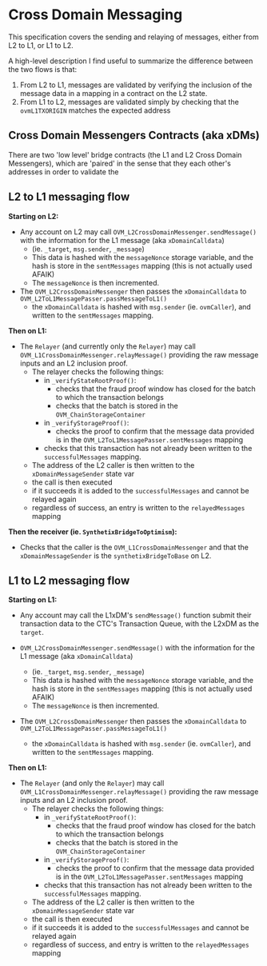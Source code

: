 # Cross Domain Messaging

This specification covers the sending and relaying of messages, either from L2 to L1, or L1 to L2.

A high-level description I find useful to summarize the difference between the two flows is that:

1. From L2 to L1, messages are validated by verifying the inclusion of the message data in a mapping in a contract on the L2 state.
2. From L1 to L2, messages are validated simply by checking that the `ovmL1TXORIGIN` matches the expected address

## Cross Domain Messengers Contracts (aka xDMs)

There are two 'low level' bridge contracts (the L1 and L2 Cross Domain Messengers), which are 'paired' in the sense that they each other's addresses in order to validate the

## L2 to L1 messaging flow

**Starting on L2:**

- Any account on L2 may call `OVM_L2CrossDomainMessenger.sendMessage()` with the information for the L1 message (aka `xDomainCalldata`)
  - (ie.  `_target`, `msg.sender`, `_message`)
  - This data is hashed with the `messageNonce` storage variable, and the hash is store in the `sentMessages` mapping (this is not actually used AFAIK)
  - The `messageNonce` is then incremented.
- The `OVM_L2CrossDomainMessenger` then passes the `xDomainCalldata` to `OVM_L2ToL1MessagePasser.passMessageToL1()`
  - the `xDomainCalldata` is hashed with `msg.sender` (ie. `ovmCaller`), and written to the `sentMessages` mapping.

**Then on L1:**

- The `Relayer` (and currently only the `Relayer`) may call `OVM_L1CrossDomainMessenger.relayMessage()` providing the raw message inputs and an L2 inclusion proof.
  - The relayer checks the following things:
    - in `_verifyStateRootProof()`:
      - checks that the fraud proof window has closed for the batch to which the transaction belongs
      - checks that the batch is stored in the `OVM_ChainStorageContainer`
    - in `_verifyStorageProof()`:
      - checks the proof to confirm that the message data provided is in the `OVM_L2ToL1MessagePasser.sentMessages` mapping
    - checks that this transaction has not already been written to the `successfulMessages` mapping.
  - The address of the L2 caller is then written to the `xDomainMessageSender` state var
  - the call is then executed
  - if it succeeds it is added to the `successfulMessages` and cannot be relayed again
  - regardless of success, an entry is written to the `relayedMessages` mapping


**Then the receiver (ie. `SynthetixBridgeToOptimism`):**

- Checks that the caller is the `OVM_L1CrossDomainMessenger` and that the `xDomainMessageSender` is the `synthetixBridgeToBase` on L2.


## L1 to L2 messaging flow

**Starting on L1:**

- Any account may call the L1xDM's `sendMessage()` function submit their transaction data to the CTC's Transaction Queue, with the L2xDM as the `target`.


- `OVM_L2CrossDomainMessenger.sendMessage()` with the information for the L1 message (aka `xDomainCalldata`)
  - (ie.  `_target`, `msg.sender`, `_message`)
  - This data is hashed with the `messageNonce` storage variable, and the hash is store in the `sentMessages` mapping (this is not actually used AFAIK)
  - The `messageNonce` is then incremented.
- The `OVM_L2CrossDomainMessenger` then passes the `xDomainCalldata` to `OVM_L2ToL1MessagePasser.passMessageToL1()`
  - the `xDomainCalldata` is hashed with `msg.sender` (ie. `ovmCaller`), and written to the `sentMessages` mapping.

**Then on L1:**

- The `Relayer` (and only the `Relayer`) may call `OVM_L1CrossDomainMessenger.relayMessage()` providing the raw message inputs and an L2 inclusion proof.
  - The relayer checks the following things:
    - in `_verifyStateRootProof()`:
      - checks that the fraud proof window has closed for the batch to which the transaction belongs
      - checks that the batch is stored in the `OVM_ChainStorageContainer`
    - in `_verifyStorageProof()`:
      - checks the proof to confirm that the message data provided is in the `OVM_L2ToL1MessagePasser.sentMessages` mapping
    - checks that this transaction has not already been written to the `successfulMessages` mapping.
  - The address of the L2 caller is then written to the `xDomainMessageSender` state var
  - the call is then executed
  - if it succeeds it is added to the `successfulMessages` and cannot be relayed again
  - regardless of success, and entry is written to the `relayedMessages` mapping

